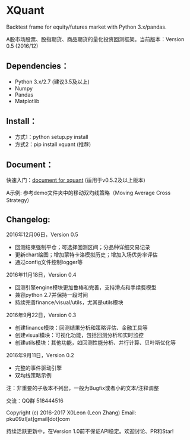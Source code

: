 # XQuant

Backtest frame for equity/futures market with Python 3.x/pandas.

A股市场股票、股指期货、商品期货的量化投资回测框架。当前版本：Version 0.5 (2016/12)

## Dependencies：

* Python 3.x/2.7 (建议3.5及以上)
* Numpy
* Pandas
* Matplotlib

## Install：

* 方式1：python setup.py install
* 方式2：pip install xquant (推荐)

## Document：

快速入门：[document for xquant](http://www.domuse.com/XQuant/) (适用于v0.5.2及以上版本)

A示例: 参考demo文件夹中的移动双均线策略（Moving Average Cross Strategy）

## Changelog:

2016年12月06日，Version 0.5

* 回测结束强制平仓；可选择回测区间；分品种详细交易记录
* 更新chart绘图；增加蒙特卡洛模拟历史；增加入场优势率评估
* 通过config文件控制logger等

2016年11月18日，Version 0.4

* 回测引擎engine模块更加鲁棒和完善，支持滑点和手续费模型
* 兼容python 2.7并保持一段时间
* 持续完善finance/visual/utils，尤其是utils模块

2016年9月22日，Version 0.3

* 创建finance模块：回测结果分析和策略评估、金融工具等
* 创建visual模块：可视化功能，包括回测分析和实时监控
* 创建utils模块：其他功能，如回测性能分析、并行计算、贝叶斯优化等

2016年9月11日，Version 0.2

* 完整的事件驱动引擎
* 双均线策略示例

注：非重要的子版本不列出，一般为Bugfix或者小的文本/注释调整

交流：QQ群 518444516

Copyright (c) 2016-2017 X0Leon (Leon Zhang) Email: pku09zl[at]gmail[dot]com

持续活跃更新中，在Version 1.0前不保证API稳定。欢迎讨论、PR和Star!
